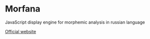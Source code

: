 Morfana
=======

JavaScript display engine for morphemic analysis in russian language

[Official website](http://morfana.ru/)